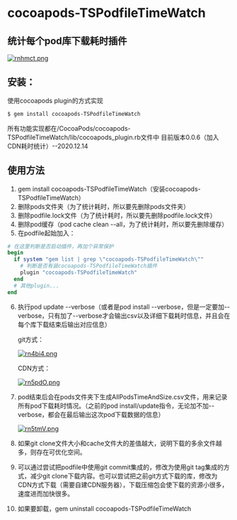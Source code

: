 # cocoapods-TSPodfileTimeWatch



## 统计每个pod库下载耗时插件
[![rnhmct.png](https://s3.ax1x.com/2020/12/14/rnhmct.png)](https://imgchr.com/i/rnhmct)

## 安装：

使用cocoapods plugin的方式实现

```bash
$ gem install cocoapods-TSPodfileTimeWatch
```

所有功能实现都在/CocoaPods/cocoapods-TSPodfileTimeWatch/lib/cocoapods_plugin.rb文件中
目前版本0.0.6（加入CDN耗时统计）--2020.12.14

## 使用方法

1. gem install cocoapods-TSPodfileTimeWatch（安装cocoapods-TSPodfileTimeWatch）
2. 删除pods文件夹（为了统计耗时，所以要先删除pods文件夹）
3. 删除podfile.lock文件（为了统计耗时，所以要先删除podfile.lock文件）
4. 删除pod缓存（pod cache clean --all，为了统计耗时，所以要先删除缓存）
5. 在podfile起始加入：

```ruby
# 在这里判断是否启动插件，再加个异常保护
begin
  if system "gem list | grep \"cocoapods-TSPodfileTimeWatch\""
    # 判断是否有装cocoapods-TSPodfileTimeWatch插件
    plugin "cocoapods-TSPodfileTimeWatch"
  end
  # 其他plugin...
end
```

6. 执行pod update --verbose（或者是pod install --verbose，但是一定要加--verbose，只有加了--verbose才会输出csv以及详细下载耗时信息，并且会在每个库下载结束后输出对应信息）

   git方式：

   [![rn4bi4.png](https://s3.ax1x.com/2020/12/14/rn4bi4.png)](https://imgchr.com/i/rn4bi4)

   CDN方式：

   [![rn5pdO.png](https://s3.ax1x.com/2020/12/14/rn5pdO.png)](https://imgchr.com/i/rn5pdO)

7. pod结束后会在pods文件夹下生成AllPodsTimeAndSize.csv文件，用来记录所有pod下载耗时情况。（之前的pod install/update指令，无论加不加--verbose，都会在最后输出这次pod下载数据的信息）

   [![rn5tmV.png](https://s3.ax1x.com/2020/12/14/rn5tmV.png)](https://imgchr.com/i/rn5tmV)

8. 如果git clone文件大小和cache文件大的差值越大，说明下载的多余文件越多，则存在可优化空间。

9. 可以通过尝试把podfile中使用git commit集成的，修改为使用git tag集成的方式，减少git clone下载内容。也可以尝试把之前git方式下载的库，修改为CDN方式下载（需要自建CDN服务器），下载压缩包会使下载的资源小很多，速度进而加快很多。

10. 如果要卸载，gem uninstall cocoapods-TSPodfileTimeWatch
